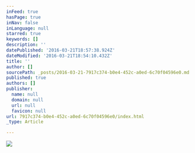 ```yaml
---
inFeed: true
hasPage: true
inNav: false
inLanguage: null
starred: true
keywords: []
description: ''
datePublished: '2016-03-21T18:57:38.924Z'
dateModified: '2016-03-21T18:54:10.432Z'
title: ''
author: []
sourcePath: _posts/2016-03-21-7917c374-b0e4-452c-a0ed-6c70f04596e0.md
published: true
authors: []
publisher:
  name: null
  domain: null
  url: null
  favicon: null
url: 7917c374-b0e4-452c-a0ed-6c70f04596e0/index.html
_type: Article

---
```

![](https://s3-us-west-2.amazonaws.com/the-grid-img/p/9a4512e963023c78cb77dcfc1503c1111d79c02e.jpg)